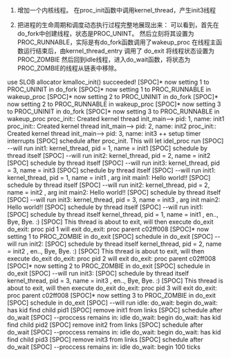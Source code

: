 1. 增加一个内核线程。
    在proc_init函数中调用kernel_thread，产生init3线程

2. 把进程的生命周期和调度动态执行过程完整地展现出来：
	可以看到，首先在do_fork中创建线程，状态是PROC_UNINT。
	然后立刻将其设置为PROC_RUNNABLE，实际是有do_fork函数调用了wakeup_proc
	在线程主函数运行结束后，由kernel_thread_entry 调用了 do_exit 将线程状态设置为PROC_ZOMBIE
	然后回到idle线程，进入do_wait函数，将状态为PROC_ZOMBIE的线程从链表中移除。



use SLOB allocator
kmalloc_init() succeeded!
[SPOC]* now setting 1 to PROC_UNINIT in do_fork
[SPOC]* now setting 1 to PROC_RUNNABLE in wakeup_proc
[SPOC]* now setting 2 to PROC_UNINIT in do_fork
[SPOC]* now setting 2 to PROC_RUNNABLE in wakeup_proc
[SPOC]* now setting 3 to PROC_UNINIT in do_fork
[SPOC]* now setting 3 to PROC_RUNNABLE in wakeup_proc
proc_init:: Created kernel thread init_main--> pid: 1, name: init1
proc_init:: Created kernel thread init_main--> pid: 2, name: init2
proc_init:: Created kernel thread init_main--> pid: 3, name: init3
++ setup timer interrupts
[SPOC] schedule after proc_init. This will let idel_proc run
[SPOC] --will run init1:
 kernel_thread, pid = 1, name = init1
[SPOC] schedule by thread itself
[SPOC] --will run init2:
 kernel_thread, pid = 2, name = init2
[SPOC] schedule by thread itself
[SPOC] --will run init3:
 kernel_thread, pid = 3, name = init3
[SPOC] schedule by thread itself
[SPOC] --will run init1:
 kernel_thread, pid = 1, name = init1 , arg  init main1: Hello world!! 
[SPOC] schedule by thread itself
[SPOC] --will run init2:
 kernel_thread, pid = 2, name = init2 , arg  init main2: Hello world!! 
[SPOC] schedule by thread itself
[SPOC] --will run init3:
 kernel_thread, pid = 3, name = init3 , arg  init main2: Hello world!! 
[SPOC] schedule by thread itself
[SPOC] --will run init1:
[SPOC] schedule by thread itself
 kernel_thread, pid = 1, name = init1 ,  en.., Bye, Bye. :)
[SPOC] This thread is about to exit, will then execute do_exit
 do_exit: proc pid 1 will exit
 do_exit: proc  parent c02ff008
[SPOC]* now setting 1 to PROC_ZOMBIE in do_exit
[SPOC] schedule in do_exit
[SPOC] --will run init2:
[SPOC] schedule by thread itself
 kernel_thread, pid = 2, name = init2 ,  en.., Bye, Bye. :)
[SPOC] This thread is about to exit, will then execute do_exit
 do_exit: proc pid 2 will exit
 do_exit: proc  parent c02ff008
[SPOC]* now setting 2 to PROC_ZOMBIE in do_exit
[SPOC] schedule in do_exit
[SPOC] --will run init3:
[SPOC] schedule by thread itself
 kernel_thread, pid = 3, name = init3 ,  en.., Bye, Bye. :)
[SPOC] This thread is about to exit, will then execute do_exit
 do_exit: proc pid 3 will exit
 do_exit: proc  parent c02ff008
[SPOC]* now setting 3 to PROC_ZOMBIE in do_exit
[SPOC] schedule in do_exit
[SPOC] --will run idle:
do_wait: begin
do_wait: has kid find child  pid1
[SPOC] remove init1 from links
[SPOC] schedule after do_wait
[SPOC] --proccess remains in: idle
do_wait: begin
do_wait: has kid find child  pid2
[SPOC] remove init2 from links
[SPOC] schedule after do_wait
[SPOC] --proccess remains in: idle
do_wait: begin
do_wait: has kid find child  pid3
[SPOC] remove init3 from links
[SPOC] schedule after do_wait
[SPOC] --proccess remains in: idle
do_wait: begin
100 ticks